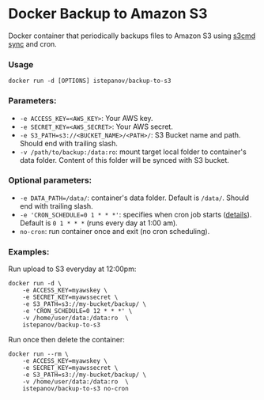 Docker Backup to Amazon S3
===================

Docker container that periodically backups files to Amazon S3 using [s3cmd sync](http://s3tools.org/s3cmd-sync) and cron.

### Usage

	docker run -d [OPTIONS] istepanov/backup-to-s3

### Parameters:

* `-e ACCESS_KEY=<AWS_KEY>`: Your AWS key.
* `-e SECRET_KEY=<AWS_SECRET>`: Your AWS secret.
* `-e S3_PATH=s3://<BUCKET_NAME>/<PATH>/`: S3 Bucket name and path. Should end with trailing slash. 
* `-v /path/to/backup:/data:ro`: mount target local folder to container's data folder. Content of this folder will be synced with S3 bucket.

### Optional parameters:

* `-e DATA_PATH=/data/`: container's data folder. Default is `/data/`. Should end with trailing slash.
* `-e 'CRON_SCHEDULE=0 1 * * *'`: specifies when cron job starts ([details](http://en.wikipedia.org/wiki/Cron)). Default is `0 1 * * *` (runs every day at 1:00 am).
* `no-cron`: run container once and exit (no cron scheduling).

### Examples:

Run upload to S3 everyday at 12:00pm:

    docker run -d \
    	-e ACCESS_KEY=myawskey \
		-e SECRET_KEY=myawssecret \
		-e S3_PATH=s3://my-bucket/backup/ \
		-e 'CRON_SCHEDULE=0 12 * * *' \
		-v /home/user/data:/data:ro	 \	
		istepanov/backup-to-s3				

Run once then delete the container:

    docker run --rm \
    	-e ACCESS_KEY=myawskey \
		-e SECRET_KEY=myawssecret \
		-e S3_PATH=s3://my-bucket/backup/ \
		-v /home/user/data:/data:ro	 \	
		istepanov/backup-to-s3 no-cron
